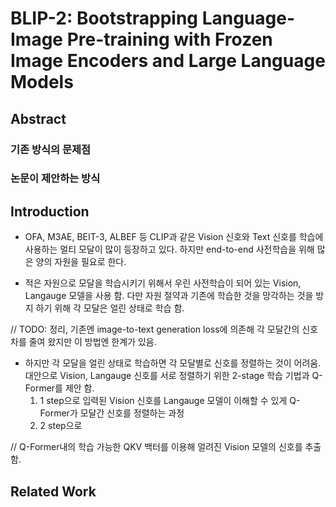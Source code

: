 # BLIP-2: Bootstrapping Language-Image Pre-training with Frozen Image Encoders and Large Language Models

## Abstract

### 기존 방식의 문제점

### 논문이 제안하는 방식

## Introduction

- OFA, M3AE, BEIT-3, ALBEF 등 CLIP과 같은 Vision 신호와 Text 신호를 학습에 사용하는 멀티 모달이 많이 등장하고 있다.
하지만 end-to-end 사전학습을 위해 많은 양의 자원을 필요로 한다.

- 적은 자원으로 모달을 학습시키기 위해서 우린 사전학습이 되어 있는 Vision, Langauge 모델을 사용 함.
다만 자원 절약과 기존에 학습한 것을 망각하는 것을 방지 하기 위해 각 모달은 얼린 상태로 학습 함.

// TODO: 정리, 기존엔 image-to-text generation loss에 의존해 각 모달간의 신호 차를 줄여 왔지만 이 방법엔 한계가 있음.

- 하지만 각 모달을 얼린 상태로 학습하면 각 모달별로 신호를 정렬하는 것이 어려움.  
    대안으로 Vision, Langauge 신호를 서로 정렬하기 위한 2-stage 학습 기법과 Q-Former를 제안 함.
    1. 1 step으로 입력된 Vision 신호를 Langauge 모델이 이해할 수 있게 Q-Former가 모달간 신호를 정렬하는 과정
    2. 2 step으로

// Q-Former내의 학습 가능한 QKV 백터를 이용해 얼려진 Vision 모델의 신호를 추출 함.

## Related Work

